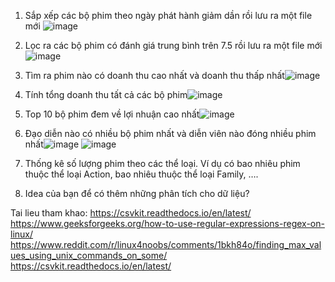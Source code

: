 1. Sắp xếp các bộ phim theo ngày phát hành giảm dần rồi lưu ra một file mới
   ![image](https://github.com/user-attachments/assets/f9d9ae69-876f-421e-825c-5910ce11d2d7)

2. Lọc ra các bộ phim có đánh giá trung bình trên 7.5 rồi lưu ra một file mới![image](https://github.com/user-attachments/assets/f6aa98f2-04e1-4b47-af04-e36e5e4b4d77)

3. Tìm ra phim nào có doanh thu cao nhất và doanh thu thấp nhất![image](https://github.com/user-attachments/assets/a9820f60-d3fe-47e4-8ee6-558108605cc8)

4. Tính tổng doanh thu tất cả các bộ phim![image](https://github.com/user-attachments/assets/be7c53ad-1a2e-4b9d-978a-4b3e2f694f75)

5. Top 10 bộ phim đem về lợi nhuận cao nhất![image](https://github.com/user-attachments/assets/02685bbd-6112-4173-882e-9064b8a1d1c4)

6. Đạo diễn nào có nhiều bộ phim nhất và diễn viên nào đóng nhiều phim nhất![image](https://github.com/user-attachments/assets/840a88dd-e6a7-47ed-bd77-fec93f479a4a)
![image](https://github.com/user-attachments/assets/8c28633c-0281-4803-ac80-3da8220d87c1)


7. Thống kê số lượng phim theo các thể loại. Ví dụ có bao nhiêu phim thuộc thể loại Action, bao nhiêu thuộc thể loại Family, ….
8. Idea của bạn để có thêm những phân tích cho dữ liệu?

Tai lieu tham khao: 
https://csvkit.readthedocs.io/en/latest/
https://www.geeksforgeeks.org/how-to-use-regular-expressions-regex-on-linux/
https://www.reddit.com/r/linux4noobs/comments/1bkh84o/finding_max_values_using_unix_commands_on_some/
https://csvkit.readthedocs.io/en/latest/
